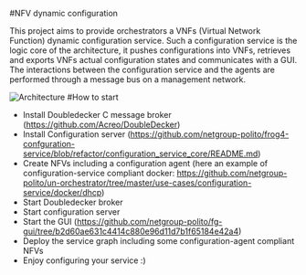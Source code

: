 #NFV dynamic configuration

This project aims to provide orchestrators a VNFs (Virtual Network Function) dynamic configuration service.
Such a configuration service is the logic core of the architecture, it pushes configurations into VNFs, retrieves and exports VNFs actual configuration states and communicates with a GUI.
The interactions between the configuration service and the agents are performed through a message bus on a management network.

![Architecture](https://raw.githubusercontent.com/netgroup-polito/generic-nfv-configuration-and-management/master/images/architecture.jpg)
#How to start
* Install Doubledecker C message broker (https://github.com/Acreo/DoubleDecker)
* Install Configuration server (https://github.com/netgroup-polito/frog4-confguration-service/blob/refactor/configuration_service_core/README.md)
* Create NFVs including a configuration agent (here an example of configuration-service compliant docker: https://github.com/netgroup-polito/un-orchestrator/tree/master/use-cases/configuration-service/docker/dhcp)
* Start Doubledecker broker
* Start configuration server
* Start the GUI (https://github.com/netgroup-polito/fg-gui/tree/b2d60ae631c4414c880e96d11d7b1f65184e42a4)
* Deploy the service graph including some configuration-agent compliant NFVs
* Enjoy configuring your service :)
